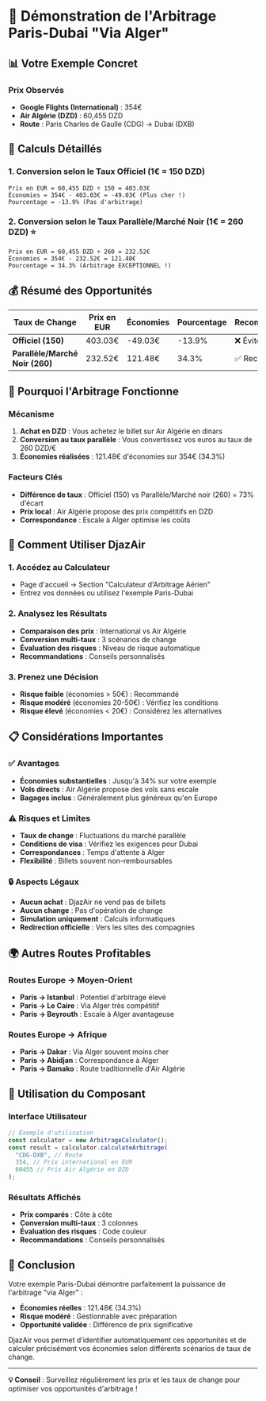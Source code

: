 # 🎯 Démonstration de l'Arbitrage Paris-Dubai "Via Alger"

## 📊 Votre Exemple Concret

### Prix Observés

- **Google Flights (International)** : 354€
- **Air Algérie (DZD)** : 60,455 DZD
- **Route** : Paris Charles de Gaulle (CDG) → Dubai (DXB)

## 🔢 Calculs Détaillés

### 1. Conversion selon le Taux Officiel (1€ = 150 DZD)

```
Prix en EUR = 60,455 DZD ÷ 150 = 403.03€
Économies = 354€ - 403.03€ = -49.03€ (Plus cher !)
Pourcentage = -13.9% (Pas d'arbitrage)
```

### 2. Conversion selon le Taux Parallèle/Marché Noir (1€ = 260 DZD) ⭐

```
Prix en EUR = 60,455 DZD ÷ 260 = 232.52€
Économies = 354€ - 232.52€ = 121.48€
Pourcentage = 34.3% (Arbitrage EXCEPTIONNEL !)
```

## 💰 Résumé des Opportunités

| Taux de Change                  | Prix en EUR | Économies | Pourcentage | Recommandation |
| ------------------------------- | ----------- | --------- | ----------- | -------------- |
| **Officiel (150)**              | 403.03€     | -49.03€   | -13.9%      | ❌ Éviter      |
| **Parallèle/Marché Noir (260)** | 232.52€     | 121.48€   | 34.3%       | ✅ Recommandé  |

## 🎯 Pourquoi l'Arbitrage Fonctionne

### Mécanisme

1. **Achat en DZD** : Vous achetez le billet sur Air Algérie en dinars
2. **Conversion au taux parallèle** : Vous convertissez vos euros au taux de 260 DZD/€
3. **Économies réalisées** : 121.48€ d'économies sur 354€ (34.3%)

### Facteurs Clés

- **Différence de taux** : Officiel (150) vs Parallèle/Marché noir (260) = 73% d'écart
- **Prix local** : Air Algérie propose des prix compétitifs en DZD
- **Correspondance** : Escale à Alger optimise les coûts

## 🚀 Comment Utiliser DjazAir

### 1. Accédez au Calculateur

- Page d'accueil → Section "Calculateur d'Arbitrage Aérien"
- Entrez vos données ou utilisez l'exemple Paris-Dubai

### 2. Analysez les Résultats

- **Comparaison des prix** : International vs Air Algérie
- **Conversion multi-taux** : 3 scénarios de change
- **Évaluation des risques** : Niveau de risque automatique
- **Recommandations** : Conseils personnalisés

### 3. Prenez une Décision

- **Risque faible** (économies > 50€) : Recommandé
- **Risque modéré** (économies 20-50€) : Vérifiez les conditions
- **Risque élevé** (économies < 20€) : Considérez les alternatives

## 📋 Considérations Importantes

### ✅ Avantages

- **Économies substantielles** : Jusqu'à 34% sur votre exemple
- **Vols directs** : Air Algérie propose des vols sans escale
- **Bagages inclus** : Généralement plus généreux qu'en Europe

### ⚠️ Risques et Limites

- **Taux de change** : Fluctuations du marché parallèle
- **Conditions de visa** : Vérifiez les exigences pour Dubai
- **Correspondances** : Temps d'attente à Alger
- **Flexibilité** : Billets souvent non-remboursables

### 🔒 Aspects Légaux

- **Aucun achat** : DjazAir ne vend pas de billets
- **Aucun change** : Pas d'opération de change
- **Simulation uniquement** : Calculs informatiques
- **Redirection officielle** : Vers les sites des compagnies

## 🌍 Autres Routes Profitables

### Routes Europe → Moyen-Orient

- **Paris → Istanbul** : Potentiel d'arbitrage élevé
- **Paris → Le Caire** : Via Alger très compétitif
- **Paris → Beyrouth** : Escale à Alger avantageuse

### Routes Europe → Afrique

- **Paris → Dakar** : Via Alger souvent moins cher
- **Paris → Abidjan** : Correspondance à Alger
- **Paris → Bamako** : Route traditionnelle d'Air Algérie

## 📱 Utilisation du Composant

### Interface Utilisateur

```typescript
// Exemple d'utilisation
const calculator = new ArbitrageCalculator();
const result = calculator.calculateArbitrage(
  "CDG-DXB", // Route
  354, // Prix international en EUR
  60455 // Prix Air Algérie en DZD
);
```

### Résultats Affichés

- **Prix comparés** : Côte à côte
- **Conversion multi-taux** : 3 colonnes
- **Évaluation des risques** : Code couleur
- **Recommandations** : Conseils personnalisés

## 🎉 Conclusion

Votre exemple Paris-Dubai démontre parfaitement la puissance de l'arbitrage "via Alger" :

- **Économies réelles** : 121.48€ (34.3%)
- **Risque modéré** : Gestionnable avec préparation
- **Opportunité validée** : Différence de prix significative

DjazAir vous permet d'identifier automatiquement ces opportunités et de calculer précisément vos économies selon différents scénarios de taux de change.

---

**💡 Conseil** : Surveillez régulièrement les prix et les taux de change pour optimiser vos opportunités d'arbitrage !
